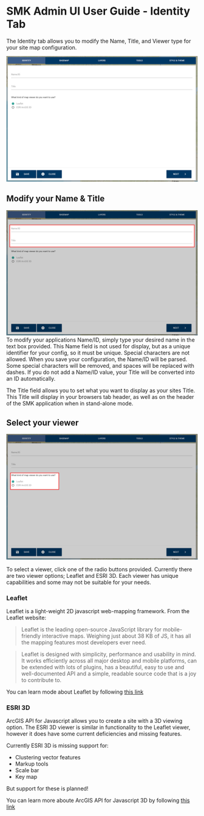 # SMK Admin UI User Guide - Identity Tab

The Identity tab allows you to modify the Name, Title, and Viewer type for your site map configuration.

![Config Editor Screen](images/smk_admin_editor_identify.jpg)

## Modify your Name & Title
![Config Editor Screen](images/smk_admin_editor_identify_title.jpg)
To modify your applications Name/ID, simply type your desired name in the text box provided. This Name field is not used for display, but as a unique identifier for your config, so it must be unique. Special characters are not allowed. When you save your configuration, the Name/ID will be parsed. Some special characters will be removed, and spaces will be replaced with dashes. If you do not add a Name/ID value, your Title will be converted into an ID automatically.

The Title field allows you to set what you want to display as your sites Title. This Title will display in your browsers tab header, as well as on the header of the SMK application when in stand-alone mode.

## Select your viewer
![Config Editor Screen](images/smk_admin_editor_identify_viewer.jpg)

To select a viewer, click one of the radio buttons provided. Currently there are two viewer options; Leaflet and ESRI 3D. Each viewer has unique capabilities and some may not be suitable for your needs.

### Leaflet
Leaflet is a light-weight 2D javascript web-mapping framework. From the Leaflet website:

> Leaflet is the leading open-source JavaScript library for mobile-friendly interactive maps. Weighing just about 38 KB of JS, it has all the mapping features most developers ever need.

> Leaflet is designed with simplicity, performance and usability in mind. It works efficiently across all major desktop and mobile platforms, can be extended with lots of plugins, has a beautiful, easy to use and well-documented API and a simple, readable source code that is a joy to contribute to.

You can learn mode about Leaflet by following [this link](https://leafletjs.com/)

### ESRI 3D
ArcGIS API for Javascript allows you to create a site with a 3D viewing option. The ESRI 3D viewer is similar in functionality to the Leaflet viewer, however it does have some current deficiencies and missing features.

Currently ESRI 3D is missing support for:
* Clustering vector features
* Markup tools
* Scale bar
* Key map

But support for these is planned!

You can learn more aboute ArcGIS API for Javascript 3D by following [this link](https://developers.arcgis.com/javascript/latest/guide/index.html)

